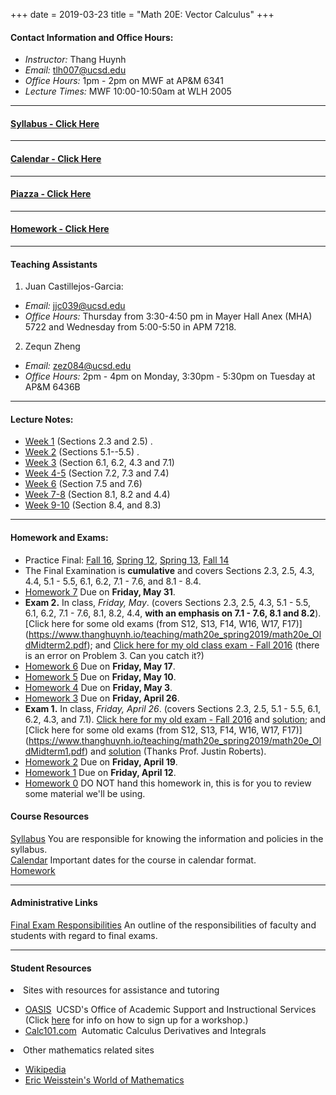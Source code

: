 +++
date = 2019-03-23
title = "Math 20E: Vector Calculus"
+++

#### Contact Information and Office Hours:  

  * *Instructor:* Thang Huynh  
  * *Email:* <tlh007@ucsd.edu>    
  * *Office Hours:* 1pm - 2pm on MWF at AP&M 6341
  * *Lecture Times:* 	MWF	10:00-10:50am at WLH 2005

[email]: mailto:tlh007@ucsd.edu

---

#### [Syllabus - Click Here](https://www.thanghuynh.io/teaching/math20e_spring2019/syllabus/)

---

#### [Calendar - Click Here](https://www.thanghuynh.io/teaching/math20e_spring2019/calendar/)

---

#### [Piazza - Click Here](https://www.piazza.com/ucsd/spring2019/math20electurea00)
---  

#### [Homework - Click Here](https://www.thanghuynh.io/teaching/math20e_spring2019/homework/) 

---

#### Teaching Assistants  

1. Juan Castillejos-Garcia:  
  * *Email:* <jjc039@ucsd.edu>  
  * *Office Hours:* Thursday from 3:30-4:50 pm in Mayer Hall Anex (MHA) 5722 and Wednesday from 5:00-5:50 in APM 7218.  

2. Zequn Zheng	  
  * *Email:* <zez084@ucsd.edu>
  * *Office Hours:* 2pm - 4pm on Monday, 3:30pm - 5:30pm on Tuesday at AP&M 6436B


--- 

#### Lecture Notes:  

  * [Week 1](https://www.thanghuynh.io/teaching/math20e_spring2019/math20e_Lecture1.pdf) (Sections 2.3 and 2.5) . 
  * [Week 2](https://www.thanghuynh.io/teaching/math20e_spring2019/math20e_Lecture2.pdf) (Sections 5.1--5.5) . 
  * [Week 3](https://www.thanghuynh.io/teaching/math20e_spring2019/math20e_Lecture3.pdf) (Section 6.1, 6.2, 4.3 and 7.1)
  * [Week 4-5](https://www.thanghuynh.io/teaching/math20e_spring2019/math20e_Lecture4_5.pdf) (Section 7.2, 7.3 and 7.4)
  * [Week 6](https://www.thanghuynh.io/teaching/math20e_spring2019/math20e_Lecture6.pdf) (Section 7.5 and 7.6)  
  * [Week 7-8](https://www.thanghuynh.io/teaching/math20e_spring2019/math20e_Lecture7.pdf) (Section 8.1, 8.2 and 4.4)  
  * [Week 9-10](https://www.thanghuynh.io/teaching/math20e_spring2019/math20e_Lecture8910.pdf) (Section 8.4, and 8.3)  
  
---  

#### Homework and Exams:  

   * Practice Final: [Fall 16](https://www.thanghuynh.io/teaching/math20e_spring2019/math20e_OldFinal_F16.pdf), [Spring 12](https://www.thanghuynh.io/teaching/math20e_spring2019/math20E-S12-final.pdf), [Spring 13](https://www.thanghuynh.io/teaching/math20e_spring2019/math20E-S13-final.pdf), [Fall 14](https://www.thanghuynh.io/teaching/math20e_spring2019/math20E-F14-final.pdf)
   * The Final Examination is **cumulative** and covers Sections 2.3, 2.5, 4.3, 4.4, 5.1 - 5.5, 6.1, 6.2, 7.1 - 7.6, and 8.1 - 8.4.
   * [Homework 7](https://www.thanghuynh.io/teaching/math20e_spring2019/homework/) Due on **Friday, May 31**.  
   * **Exam 2.** In class, *Friday, May*. (covers Sections 2.3, 2.5, 4.3, 5.1 - 5.5, 6.1, 6.2, 7.1 - 7.6, 8.1, 8.2, 4.4, **with an emphasis on 7.1 - 7.6, 8.1 and 8.2**). [Click here for some old exams (from S12, S13, F14, W16, W17, F17)]  (https://www.thanghuynh.io/teaching/math20e_spring2019/math20e_OldMidterm2.pdf); and [Click here for my old class exam - Fall 2016](https://www.thanghuynh.io/teaching/math20e_spring2019/math20e_OldMidterm2_F16.pdf) (there is an error on Problem 3. Can you catch it?)
  * [Homework 6](https://www.thanghuynh.io/teaching/math20e_spring2019/homework/) Due on **Friday, May 17**.  
  * [Homework 5](https://www.thanghuynh.io/teaching/math20e_spring2019/homework/) Due on **Friday, May 10**.  
  * [Homework 4](https://www.thanghuynh.io/teaching/math20e_spring2019/homework/) Due on **Friday, May 3**. 
  * [Homework 3](https://www.thanghuynh.io/teaching/math20e_spring2019/homework/) Due on **Friday, April 26**.  
  * **Exam 1.** In class, *Friday, April 26*. (covers Sections 2.3, 2.5, 5.1 - 5.5, 6.1, 6.2, 4.3, and 7.1). [Click here for my old exam - Fall 2016](https://www.thanghuynh.io/teaching/math20e_spring2019/math20e_OldMidterm1_F16.pdf) and [solution](https://www.thanghuynh.io/teaching/math20e_spring2019/math20e_OldMidterm1_F16_Solution.pdf); and [Click here for some old exams (from S12, S13, F14, W16, W17, F17)] (https://www.thanghuynh.io/teaching/math20e_spring2019/math20e_OldMidterm1.pdf) and [solution](https://www.thanghuynh.io/teaching/math20e_spring2019/math20e_OldMidterm1_Solutions.pdf) (Thanks Prof. Justin Roberts). 
  * [Homework 2](https://www.thanghuynh.io/teaching/math20e_spring2019/homework/) Due on **Friday, April 19**. 
  * [Homework 1](https://www.thanghuynh.io/teaching/math20e_spring2019/homework/) Due on **Friday, April 12**.  
  * [Homework 0](https://www.thanghuynh.io/teaching/math20e_spring2019/homework/) DO NOT hand this homework in, this is for you to review some material we'll be using.


#### Course Resources  

[Syllabus](https://www.thanghuynh.io/teaching/math20e_spring2019/syllabus/) You are responsible for knowing the information and policies in the syllabus.  
[Calendar](https://www.thanghuynh.io/teaching/math20e_spring2019/calendar/) Important dates for the course in calendar format.  
[Homework](https://www.thanghuynh.io/teaching/math20e_spring2019/homework/) 


---  

#### Administrative Links  
[Final Exam Responsibilities](http://blink.ucsd.edu/Blink/External/Topics/How_To/0,1260,17998,00.html) An outline of the responsibilities of faculty and students
with regard to final exams.


---

#### Student Resources

<li>Sites with resources for assistance and tutoring
<ul><p></p><li><a href="http://oasis.ucsd.edu/">OASIS</a> &nbsp;UCSD's Office of Academic Support and
Instructional Services (Click <a href="https://students.ucsd.edu/academics/_organizations/oasis/math-science/workshops.html">here</a> for info on how to sign up for a workshop.)</li> 
<li><a href="http://www.calc101.com/">Calc101.com</a> &nbsp;Automatic Calculus Derivatives and
Integrals</li>
<p></p>
</ul></li>

<li>Other mathematics related sites 
<p></p><ul>
<li><a href="http://en.wikipedia.org/wiki/Portal:Mathematics">Wikipedia</a></li>
<li><a href="http://mathworld.wolfram.com/">Eric Weisstein's World of Mathematics</a></li>
</ul></li>








